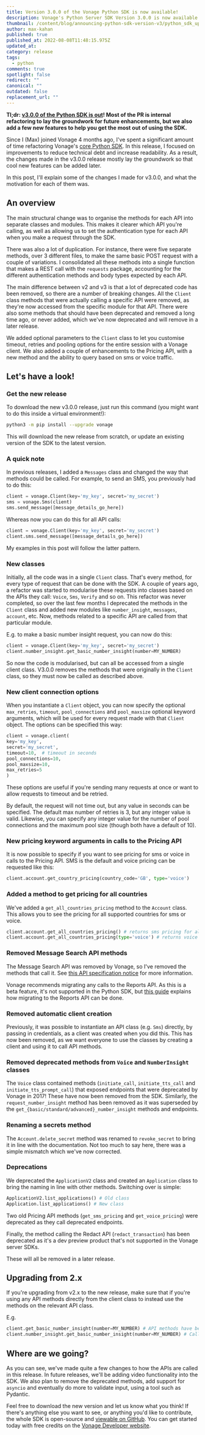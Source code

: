 ```yaml
---
title: Version 3.0.0 of the Vonage Python SDK is now available!
description: Vonage's Python Server SDK Version 3.0.0 is now available. Find out what's new!
thumbnail: /content/blog/announcing-python-sdk-version-v3/python_sdk_updates.png
author: max-kahan
published: true
published_at: 2022-08-08T11:48:15.975Z
updated_at: 
category: release
tags:
  - python
comments: true
spotlight: false
redirect: ""
canonical: ""
outdated: false
replacement_url: ""
---
```


**Tl;dr: [v3.0.0 of the Python SDK is out](https://pypi.org/project/vonage/)! Most of the PR is internal refactoring to lay the groundwork for future enhancements, but we also add a few new features to help you get the most out of using the SDK.**

Since I (Max) joined Vonage 4 months ago, I've spent a significant amount of time refactoring Vonage's [core Python SDK](https://github.com/Vonage/vonage-python-sdk). In this release, I focused on improvements to reduce technical debt and increase readability. As a result, the changes made in the v3.0.0 release mostly lay the groundwork so that cool new features can be added later.

In this post, I'll explain some of the changes I made for v3.0.0, and what the motivation for each of them was.

## An overview

The main structural change was to organise the methods for each API into separate classes and modules. This makes it clearer which API you're calling, as well as allowing us to set the authentication type for each API when you make a request through the SDK.

There was also a lot of duplication. For instance, there were five separate methods, over 3 different files, to make the same basic POST request with a couple of variations. I consolidated all these methods into a single function that makes a REST call with the `requests` package, accounting for the different authentication methods and body types expected by each API.

The main difference between v2 and v3 is that a lot of deprecated code has been removed, so there are a number of breaking changes. All the `Client` class methods that were actually calling a specific API were removed, as they're now accessed from the specific module for that API. There were also some methods that should have been deprecated and removed a long time ago, or never added, which we've now deprecated and will remove in a later release.

We added optional parameters to the `Client` class to let you customise timeout, retries and pooling options for the entire session with a Vonage client. We also added a couple of enhancements to the Pricing API, with a new method and the ability to query based on sms or voice traffic.

## Let's have a look!

### Get the new release

To download the new v3.0.0 release, just run this command (you might want to do this inside a virtual environment!):

```bash
python3 -m pip install --upgrade vonage
```
This will download the new release from scratch, or update an existing version of the SDK to the latest version.

### A quick note

In previous releases, I added a `Messages` class and changed the way that methods could be called. For example, to send an SMS, you previously had to do this:

```python
client = vonage.Client(key='my_key', secret='my_secret')
sms = vonage.Sms(client)
sms.send_message([message_details_go_here])
```

Whereas now you can do this for all API calls:

```python
client = vonage.Client(key='my_key', secret='my_secret')
client.sms.send_message([message_details_go_here])
```

My examples in this post will follow the latter pattern.

### New classes

Initially, all the code was in a single `Client` class. That's every method, for every type of request that can be done with the SDK. A couple of years ago, a refactor was started to modularise these requests into classes based on the APIs they call: `Voice`, `Sms`, `Verify` and so on. This refactor was never completed, so over the last few months I deprecated the methods in the `Client` class and added new modules like `number_insight`, `messages`, `account`, etc. Now, methods related to a specific API are called from that particular module.

E.g. to make a basic number insight request, you can now do this:

```python
client = vonage.Client(key='my_key', secret='my_secret')
client.number_insight.get_basic_number_insight(number=MY_NUMBER)
```

So now the code is modularised, but can all be accessed from a single client class. V3.0.0 removes the methods that were originally in the `Client` class, so they must now be called as described above.

### New client connection options

When you instantiate a `Client` object, you can now specify the optional `max_retries`, `timeout`, `pool_connections` and `pool_maxsize` optional keyword arguments, which will be used for every request made with that `Client` object. The options can be specified this way:

```python
client = vonage.client(
key='my_key', 
secret='my_secret', 
timeout=10,  # timeout in seconds
pool_connections=10,
pool_maxsize=10,
max_retries=5
)
```

These options are useful if you're sending many requests at once or want to allow requests to timeout and be retried.

By default, the request will not time out, but any value in seconds can be specified. The default max number of retries is 3, but any integer value is valid. Likewise, you can specify any integer value for the number of pool connections and the maximum pool size (though both have a default of 10).

### New pricing keyword arguments in calls to the Pricing API

It is now possible to specify if you want to see pricing for sms or voice in calls to the Pricing API. SMS is the default and voice pricing can be requested like this:

```python
client.account.get_country_pricing(country_code='GB', type='voice')
```

### Added a method to get pricing for all countries

We've added a `get_all_countries_pricing` method to the `Account` class. This allows you to see the pricing for all supported countries for sms or voice.

```python
client.account.get_all_countries_pricing() # returns sms pricing for all countries
client.account.get_all_countries_pricing(type='voice') # returns voice pricing for all countries
```

### Removed Message Search API methods

The Message Search API was removed by Vonage, so I've removed the methods that call it. See [this API specification notice](https://developer.vonage.com/api/developer/messages) for more information.

Vonage recommends migrating any calls to the Reports API. As this is a beta feature, it's not supported in the Python SDK, but [this guide](https://developer.vonage.com/reports/guides/migrate-from-sms-message-search) explains how migrating to the Reports API can be done.

### Removed automatic client creation

Previously, it was possible to instantiate an API class (e.g. `Sms`) directly, by passing in credentials, as a client was created when you did this. This has now been removed, as we want everyone to use the classes by creating a client and using it to call API methods.

### Removed deprecated methods from `Voice` and `NumberInsight` classes

The `Voice` class contained methods (`initiate_call`, `initiate_tts_call` and `initiate_tts_prompt_call`) that exposed endpoints that were deprecated by Vonage in 2017! These have now been removed from the SDK. Similarly, the `request_number_insight` method has been removed as it was superseded by the `get_{basic/standard/advanced}_number_insight` methods and endpoints.

### Renaming a secrets method

The `Account.delete_secret` method was renamed to `revoke_secret` to bring it in line with the documentation. Not too much to say here, there was a simple mismatch which we've now corrected.

### Deprecations

We deprecated the `ApplicationV2` class and created an `Application` class to bring the naming in line with other methods. Switching over is simple:

```python
ApplicationV2.list_applications() # Old class
Application.list_applications() # New class
```

Two old Pricing API methods (`get_sms_pricing` and `get_voice_pricing`) were deprecated as they call deprecated endpoints.

Finally, the method calling the Redact API (`redact_transaction`) has been deprecated as it's a dev preview product that's not supported in the Vonage server SDKs.

These will all be removed in a later release.

## Upgrading from 2.x

If you're upgrading from v2.x to the new release, make sure that if you're using any API methods directly from the client class to instead use the methods on the relevant API class.

E.g.

```python
client.get_basic_number_insight(number=MY_NUMBER) # API methods have been removed from the client class - this won't work
client.number_insight.get_basic_number_insight(number=MY_NUMBER) # Call the methods using the relevant API classes instead
```

## Where are we going?

As you can see, we've made quite a few changes to how the APIs are called in this release. In future releases, we'll be adding video functionality into the SDK. We also plan to remove the deprecated methods, add support for `asyncio` and eventually do more to validate input, using a tool such as Pydantic.

Feel free to download the new version and let us know what you think! If there's anything else you want to see, or anything you'd like to contribute, the whole SDK is open-source and [viewable on GitHub](https://github.com/Vonage/vonage-python-sdk). You can get started today with free credits on the [Vonage Developer website](https://developer.vonage.com).
